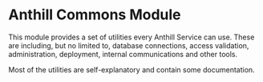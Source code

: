 # Anthill Commons Module

This module provides a set of utilities every Anthill Service can use. These are including, but no limited to, 
database connections, access validation, administration, deployment, internal communications and other tools.

Most of the utilities are self-explanatory and contain some documentation.
